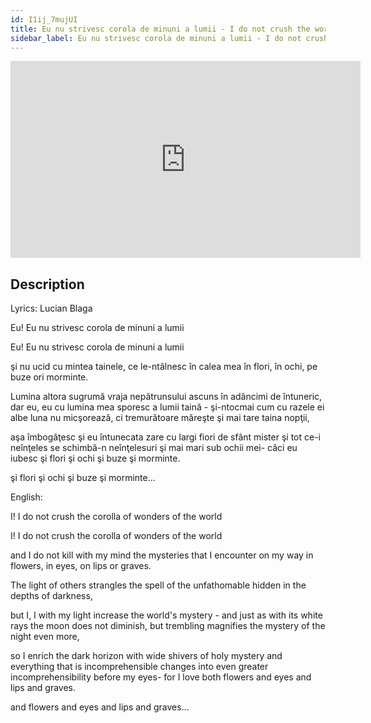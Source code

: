 ```yaml
---
id: I1ij_7mujUI
title: Eu nu strivesc corola de minuni a lumii - I do not crush the world's wonderful corolla
sidebar_label: Eu nu strivesc corola de minuni a lumii - I do not crush the world's wonderful corolla
---
```


<iframe
  width="560"
  height="315"
  src="https://www.youtube.com/embed/I1ij_7mujUI"
  title="YouTube video player"
  frameborder="0"
  allow="accelerometer; autoplay; clipboard-write; encrypted-media; gyroscope; picture-in-picture; web-share"
  referrerpolicy="strict-origin-when-cross-origin"
  allowfullscreen
></iframe>

## Description

Lyrics: Lucian Blaga

Eu!
Eu nu strivesc corola de minuni a lumii

Eu!
Eu nu strivesc corola de minuni a lumii

şi nu ucid
cu mintea tainele, ce le-ntâlnesc
în calea mea
în flori, în ochi, pe buze ori morminte.

Lumina altora
sugrumă vraja nepătrunsului ascuns
în adâncimi de întuneric,
dar eu,
eu cu lumina mea sporesc a lumii taină -
şi-ntocmai cum cu razele ei albe luna
nu micşorează, ci tremurătoare
măreşte şi mai tare taina nopţii,

aşa îmbogăţesc şi eu întunecata zare
cu largi fiori de sfânt mister
şi tot ce-i neînţeles
se schimbă-n neînţelesuri şi mai mari
sub ochii mei-
căci eu iubesc
şi flori şi ochi şi buze şi morminte.

şi flori şi ochi şi buze şi morminte...

English:

I!
I do not crush the
corolla
of wonders
of the world

I!
I do not crush the
corolla
of wonders
of the world

and I do not kill with my mind the mysteries that I encounter on my way
in flowers, in eyes, on lips or graves.

The light of others
strangles the spell of the unfathomable hidden
in the depths of darkness,

but I,
I with my light increase the world's mystery -
and just as with its white rays the moon
does not diminish, but trembling
magnifies the mystery of the night even more,

so I enrich the dark horizon
with wide shivers of holy mystery
and everything that is incomprehensible
changes into even greater incomprehensibility
before my eyes-
for I love
both flowers and eyes and lips and graves.

and flowers
and eyes
and lips
and graves...
